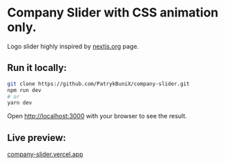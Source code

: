 # Company Slider with CSS animation only.

Logo slider highly inspired by [nextjs.org](https://nextjs.org/) page.

## Run it locally:

```bash
git clone https://github.com/PatrykBuniX/company-slider.git
npm run dev
# or
yarn dev
```

Open [http://localhost:3000](http://localhost:3000) with your browser to see the result.

## Live preview:

[company-slider.vercel.app](https://company-slider.vercel.app/)
